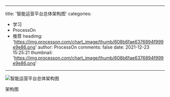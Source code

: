 
---
title: '智能运营平台总体架构图'
categories: 
 - 学习
 - ProcessOn
 - 推荐
headimg: 'https://img.processon.com/chart_image/thumb/608b6fae6376894f999e9e86.png'
author: ProcessOn
comments: false
date: 2021-12-23 15:25:21
thumbnail: 'https://img.processon.com/chart_image/thumb/608b6fae6376894f999e9e86.png'
---

<div>   
<img class="thumb" alt="智能运营平台总体架构图" src="https://img.processon.com/chart_image/thumb/608b6fae6376894f999e9e86.png" referrerpolicy="no-referrer">
<p>架构图</p>  
</div>
            